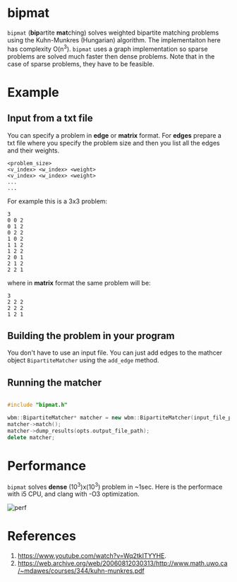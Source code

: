 # bipmat

```bipmat``` (**bip**artite **mat**ching) solves weighted bipartite matching problems using the Kuhn-Munkres (Hungarian) algorithm. The implementaiton here has complexity O(n<sup>3</sup>). ```bipmat``` uses a graph implementation so sparse problems are solved much faster then dense problems. Note that in the case of sparse problems, they have to be feasible.

# Example

## Input from a txt file
You can specify a problem in **edge** or **matrix** format. For **edges** prepare a txt file where you specify the problem size and then you list all the edges and their weights.

```
<problem_size>
<v_index> <w_index> <weight>
<v_index> <w_index> <weight>
...
...
```

For example this is a 3x3 problem:


```
3
0 0 2
0 1 2
0 2 2
1 0 2
1 1 2
1 2 2
2 0 1
2 1 2
2 2 1
```

where in **matrix** format the same problem will be:

```
3
2 2 2
2 2 2
1 2 1
```


## Building the problem in your program
You don't have to use an input file. You can just add edges to the mathcer object ```BipartiteMatcher``` using the ```add_edge``` method.



## Running the matcher

```cpp

#include "bipmat.h"

wbm::BipartiteMatcher* matcher = new wbm::BipartiteMatcher(input_file_path, input_format);
matcher->match();
matcher->dump_results(opts.output_file_path);
delete matcher;

```


# Performance

```bipmat``` solves **dense** (10<sup>3</sup>)x(10<sup>3</sup>) problem in ~1sec. Here is the performace with i5 CPU, and clang with -O3 optimization.


![](tools/perf_plot_O3_opt.png "perf")


# References
1. https://www.youtube.com/watch?v=Wq2tkITYYHE.
2. https://web.archive.org/web/20060812030313/http://www.math.uwo.ca/~mdawes/courses/344/kuhn-munkres.pdf



